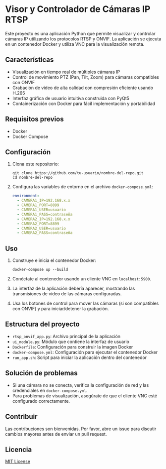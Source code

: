 # Visor y Controlador de Cámaras IP RTSP

Este proyecto es una aplicación Python que permite visualizar y controlar cámaras IP utilizando los protocolos RTSP y ONVIF. La aplicación se ejecuta en un contenedor Docker y utiliza VNC para la visualización remota.

## Características

- Visualización en tiempo real de múltiples cámaras IP
- Control de movimiento PTZ (Pan, Tilt, Zoom) para cámaras compatibles con ONVIF
- Grabación de video de alta calidad con compresión eficiente usando H.265
- Interfaz gráfica de usuario intuitiva construida con PyQt5
- Containerización con Docker para fácil implementación y portabilidad

## Requisitos previos

- Docker
- Docker Compose

## Configuración

1. Clona este repositorio:
   ```
   git clone https://github.com/tu-usuario/nombre-del-repo.git
   cd nombre-del-repo
   ```

2. Configura las variables de entorno en el archivo `docker-compose.yml`:
   ```yaml
   environment:
     - CAMERA1_IP=192.168.x.x
     - CAMERA1_PORT=8899
     - CAMERA1_USER=usuario
     - CAMERA1_PASS=contraseña
     - CAMERA2_IP=192.168.x.x
     - CAMERA2_PORT=8899
     - CAMERA2_USER=usuario
     - CAMERA2_PASS=contraseña
   ```

## Uso

1. Construye e inicia el contenedor Docker:
   ```
   docker-compose up --build
   ```

2. Conéctate al contenedor usando un cliente VNC en `localhost:5900`.

3. La interfaz de la aplicación debería aparecer, mostrando las transmisiones de video de las cámaras configuradas.

4. Usa los botones de control para mover las cámaras (si son compatibles con ONVIF) y para iniciar/detener la grabación.

## Estructura del proyecto

- `rtsp_onvif_app.py`: Archivo principal de la aplicación
- `ui_module.py`: Módulo que contiene la interfaz de usuario
- `Dockerfile`: Configuración para construir la imagen Docker
- `docker-compose.yml`: Configuración para ejecutar el contenedor Docker
- `run_app.sh`: Script para iniciar la aplicación dentro del contenedor

## Solución de problemas

- Si una cámara no se conecta, verifica la configuración de red y las credenciales en `docker-compose.yml`.
- Para problemas de visualización, asegúrate de que el cliente VNC esté configurado correctamente.

## Contribuir

Las contribuciones son bienvenidas. Por favor, abre un issue para discutir cambios mayores antes de enviar un pull request.

## Licencia

[MIT License](https://opensource.org/licenses/MIT)